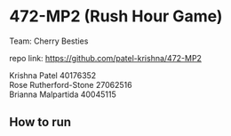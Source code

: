 # 472-MP2 (Rush Hour Game) 
 Team: Cherry Besties 

repo link: https://github.com/patel-krishna/472-MP2 

Krishna Patel 40176352<br />
Rose Rutherford-Stone 27062516<br />
Brianna Malpartida 40045115<br />

## How to run


